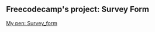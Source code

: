 ## Freecodecamp's project: Survey Form
[My pen: Survey_form](https://codepen.io/maichonok/pen/QXBpxZ)